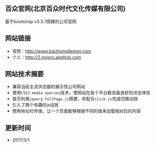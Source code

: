 ## 百众官网(北京百众时代文化传媒有限公司)

基于bootstrap v3.3.7搭建的公司官网

## 网站链接

* 官网：http://www.baizhongdesign.com
* 个人：http://2.mypro.applinzi.com

## 网站技术摘要

* 兼容当前主流浏览器的展示性公司网站
* 使用`CSS3 media queries`技术，使网站在各个平台都具备良好的浏览体验
* 首页利用`jquery.fullPage.js`搭建，并配合`slick.js`完成切换动效
* 引入了两个有趣的js动效
* 使用地址栏传值，让一个页面能够根据不同的值来加载相对应的内容

## 更新时间

* 2017/3/1
